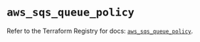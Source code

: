 # `aws_sqs_queue_policy`

Refer to the Terraform Registry for docs: [`aws_sqs_queue_policy`](https://registry.terraform.io/providers/hashicorp/aws/4.54.0/docs/resources/sqs_queue_policy).
